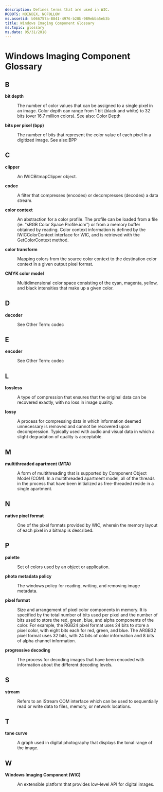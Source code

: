 ```yaml
---
description: Defines terms that are used in WIC.
ROBOTS: NOINDEX, NOFOLLOW
ms.assetid: b066757a-8841-4976-b20b-989ebba5eb3b
title: Windows Imaging Component Glossary
ms.topic: glossary
ms.date: 05/31/2018
---
```


# Windows Imaging Component Glossary

## B

<dl> <dt>

**bit depth**
</dt> <dd>

The number of color values that can be assigned to a single pixel in an image. Color depth can range from 1 bit (black and white) to 32 bits (over 16.7 million colors). See also: Color Depth

</dd> <dt>

**bits per pixel (bpp)**
</dt> <dd>

The number of bits that represent the color value of each pixel in a digitized image. See also:BPP

</dd> </dl>

## C

<dl> <dt>

**clipper**
</dt> <dd>

An IWICBitmapClipper object.

</dd> <dt>

**codec**
</dt> <dd>

A filter that compresses (encodes) or decompresses (decodes) a data stream.

</dd> <dt>

**color context**
</dt> <dd>

An abstraction for a color profile. The profile can be loaded from a file (ie. "sRGB Color Space Profile.icm") or from a memory buffer obtained by reading. Color context information is defined by the IWICColorContext interface for WIC, and is retrieved with the GetColorContext method.

</dd> <dt>

**color transform**
</dt> <dd>

Mapping colors from the source color context to the destination color context in a given output pixel format.

</dd> <dt>

**CMYK color model**
</dt> <dd>

Multidimensional color space consisting of the cyan, magenta, yellow, and black intensities that make up a given color.

</dd> </dl>

## D

<dl> <dt>

**decoder**
</dt> <dd>

See Other Term: codec

</dd> </dl>

## E

<dl> <dt>

**encoder**
</dt> <dd>

See Other Term: codec

</dd> </dl>

## L

<dl> <dt>

**lossless**
</dt> <dd>

A type of compression that ensures that the original data can be recovered exactly, with no loss in image quality.

</dd> <dt>

**lossy**
</dt> <dd>

A process for compressing data in which information deemed unnecessary is removed and cannot be recovered upon decompression. Typically used with audio and visual data in which a slight degradation of quality is acceptable.

</dd> </dl>

## M

<dl> <dt>

**multithreaded apartment (MTA)**
</dt> <dd>

A form of multithreading that is supported by Component Object Model (COM). In a multithreaded apartment model, all of the threads in the process that have been initialized as free-threaded reside in a single apartment.

</dd> </dl>

## N

<dl> <dt>

**native pixel format**
</dt> <dd>

One of the pixel formats provided by WIC, wherein the memory layout of each pixel in a bitmap is described.

</dd> </dl>

## P

<dl> <dt>

**palette**
</dt> <dd>

Set of colors used by an object or application.

</dd> <dt>

**photo metadata policy**
</dt> <dd>

The windows policy for reading, writing, and removing image metadata.

</dd> <dt>

**pixel format**
</dt> <dd>

Size and arrangement of pixel color components in memory. It is specified by the total number of bits used per pixel and the number of bits used to store the red, green, blue, and alpha components of the color. For example, the RGB24 pixel format uses 24 bits to store a pixel color, with eight bits each for red, green, and blue. The ARGB32 pixel format uses 32 bits, with 24 bits of color information and 8 bits of alpha channel information.

</dd> <dt>

**progressive decoding**
</dt> <dd>

The process for decoding images that have been encoded with information about the different decoding levels.

</dd> </dl>

## S

<dl> <dt>

**stream**
</dt> <dd>

Refers to an IStream COM interface which can be used to sequentially read or write data to files, memory, or network locations.

</dd> </dl>

## T

<dl> <dt>

**tone curve**
</dt> <dd>

A graph used in digital photography that displays the tonal range of the image.

</dd> </dl>

## W

<dl> <dt>

**Windows Imaging Component (WIC)**
</dt> <dd>

An extensible platform that provides low-level API for digital images.

</dd> </dl>

 

 



